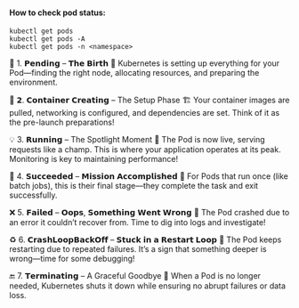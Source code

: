 #### How to check pod status:
```
kubectl get pods
kubectl get pods -A
kubectl get pods -n <namespace>
```

🔵 1. 𝗣𝗲𝗻𝗱𝗶𝗻𝗴 – 𝗧𝗵𝗲 𝗕𝗶𝗿𝘁𝗵 👶
Kubernetes is setting up everything for your Pod—finding the right node, allocating resources, and preparing the environment.

🔧 𝟮. 𝗖𝗼𝗻𝘁𝗮𝗶𝗻𝗲𝗿 𝗖𝗿𝗲𝗮𝘁𝗶𝗻𝗴 – The Setup Phase 🏗️
Your container images are pulled, networking is configured, and dependencies are set. Think of it as the pre-launch preparations!

💡 3. 𝗥𝘂𝗻𝗻𝗶𝗻𝗴 – The Spotlight Moment 🌟
The Pod is now live, serving requests like a champ. This is where your application operates at its peak. Monitoring is key to maintaining performance!

🎯 4. 𝗦𝘂𝗰𝗰𝗲𝗲𝗱𝗲𝗱 – 𝗠𝗶𝘀𝘀𝗶𝗼𝗻 𝗔𝗰𝗰𝗼𝗺𝗽𝗹𝗶𝘀𝗵𝗲𝗱 🎉
For Pods that run once (like batch jobs), this is their final stage—they complete the task and exit successfully.

❌ 5. 𝗙𝗮𝗶𝗹𝗲𝗱 – 𝗢𝗼𝗽𝘀, 𝗦𝗼𝗺𝗲𝘁𝗵𝗶𝗻𝗴 𝗪𝗲𝗻𝘁 𝗪𝗿𝗼𝗻𝗴 🚨
The Pod crashed due to an error it couldn’t recover from. Time to dig into logs and investigate!

♻️ 6. 𝗖𝗿𝗮𝘀𝗵𝗟𝗼𝗼𝗽𝗕𝗮𝗰𝗸𝗢𝗳𝗳 – 𝗦𝘁𝘂𝗰𝗸 𝗶𝗻 𝗮 𝗥𝗲𝘀𝘁𝗮𝗿𝘁 𝗟𝗼𝗼𝗽 🔄
The Pod keeps restarting due to repeated failures. It’s a sign that something deeper is wrong—time for some debugging!

🔚 7. 𝗧𝗲𝗿𝗺𝗶𝗻𝗮𝘁𝗶𝗻𝗴 – A Graceful Goodbye 🛑
When a Pod is no longer needed, Kubernetes shuts it down while ensuring no abrupt failures or data loss.
